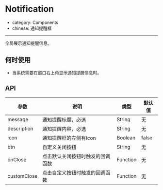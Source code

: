 # Notification

- category: Components
- chinese: 通知提醒框

---

全局展示通知提醒信息。

## 何时使用

- 当系统需要在窗口右上角显示通知提醒信息时。

## API

| 参数        | 说明                                            | 类型         | 默认值 |
|----------- |---------------------------------------------    | ----------- |--------|
| message    | 通知提醒标题，必选                                 | String      | 无     |
| description | 通知提醒内容，必选                                | String      | 无     |
| icon       | 通知提醒框的左侧有Icon                             | Boolean     | false  |
| btn        | 自定义关闭按钮                                    | String      | 无     |
| onClose    | 点击默认关闭按钮时触发的回调函数                     | Function    | 无     |
| customClose | 点击自定义按钮时触发的回调函数                      | Function    | 无     |
